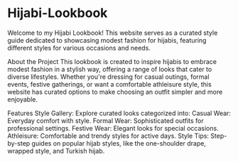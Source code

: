# Hijabi-Lookbook
Welcome to my Hijabi Lookbook! This website serves as a curated style guide dedicated to showcasing modest fashion for hijabis, featuring different styles for various occasions and needs.

About the Project
This lookbook is created to inspire hijabis to embrace modest fashion in a stylish way, offering a range of looks that cater to diverse lifestyles. Whether you're dressing for casual outings, formal events, festive gatherings, or want a comfortable athleisure style, this website has curated options to make choosing an outfit simpler and more enjoyable.

Features
Style Gallery: Explore curated looks categorized into:
Casual Wear: Everyday comfort with style.
Formal Wear: Sophisticated outfits for professional settings.
Festive Wear: Elegant looks for special occasions.
Athleisure: Comfortable and trendy styles for active days.
Style Tips: Step-by-step guides on popular hijab styles, like the one-shoulder drape, wrapped style, and Turkish hijab.
